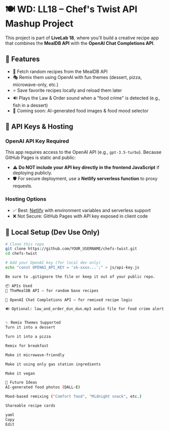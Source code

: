 # 🍽️ WD: LL18 – Chef's Twist API Mashup Project

This project is part of **LiveLab 18**, where you'll build a creative recipe app that combines the **MealDB API** with the **OpenAI Chat Completions API**.

## 🚀 Features

- 🔀 Fetch random recipes from the MealDB API
- 🎭 Remix them using OpenAI with fun themes (dessert, pizza, microwave-only, etc.)
- ⭐ Save favorite recipes locally and reload them later
- 🔊 Plays the Law & Order sound when a "food crime" is detected (e.g., fish in a dessert)
- 🎨 Coming soon: AI-generated food images & food mood selector

## 🔑 API Keys & Hosting

### OpenAI API Key Required

This app requires access to the OpenAI API (e.g., `gpt-3.5-turbo`). Because GitHub Pages is static and public:

- ⚠️ **Do NOT include your API key directly in the frontend JavaScript** if deploying publicly.
- 🛡️ For secure deployment, use a **Netlify serverless function** to proxy requests.

### Hosting Options

- ✅ Best: [Netlify](https://netlify.com) with environment variables and serverless support
- ❌ Not Secure: GitHub Pages with API key exposed in client code

## 🧪 Local Setup (Dev Use Only)

```bash
# Clone this repo
git clone https://github.com/YOUR_USERNAME/chefs-twist.git
cd chefs-twist

# Add your OpenAI key (for local dev only)
echo "const OPENAI_API_KEY = 'sk-xxxx...';" > js/api-key.js

Be sure to .gitignore the file or keep it out of your public repo.

📦 APIs Used
🥘 TheMealDB API – for random base recipes

🤖 OpenAI Chat Completions API – for remixed recipe logic

🔊 Optional: law_and_order_dun_dun.mp3 audio file for food crime alert


✨ Remix Themes Supported
Turn it into a dessert

Turn it into a pizza

Remix for breakfast

Make it microwave-friendly

Make it using only gas station ingredients

Make it vegan

🎨 Future Ideas
AI-generated food photos (DALL·E)

Mood-based remixing ("Comfort food", "Midnight snack", etc.)

Shareable recipe cards

yaml
Copy
Edit


